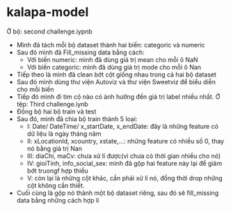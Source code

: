 # kalapa-model

Ở bộ: second challenge.iypnb
- Mình đã tách mỗi bộ dataset thành hai biến: categoric và numeric
- Sau đó mình đã Fill_missing data bằng cách:
  + Với biến numeric: mình đã dùng giá trị mean cho mỗi ô NaN
  + Với biến categoric: mình đã dùng giá trị mode cho mỗi ô Nan
- Tiếp theo là mình đã clean bớt cột giống nhau trong cả hai bộ dataset
- Sau đó mình dùng thư viện Autoviz và thư viện Sweetviz để biểu diễn cho mỗi biến
- Tiếp đó mình đi tìm cộ nào có ảnh hưởng đến giá trị label nhiều nhất.
Ở tệp: Third challenge.iynb
- Đồng bộ hai bộ train và test
- Sau đó, mình đã chia bộ train thành 5 loại:
  + I: Date/ DateTime/ x_startDate, x_endDate: đây là những feature có dữ liệu là ngày tháng năm
  + II: xLocationId, xcountry, xstate,...: những feature có nhiều số 0, thay nó bằng giá trị Nan
  + III: diaChi, maCv: chưa xử lí được(vì chưa có thời gian nhiều cho nó)
  + IV: gioiTinh, info_social_sex: mình đã gộp hai feature này lại để giảm bớt truongf hợp thiếu
  + V: còn lại là những cột khác, cần phải xử lí nó, đồng thời drop những cột không cần thiết.
 - Cuối cùng là gộp nó thành một bộ dataset riêng, sau đó sẽ fill_missing data bằng những cách hợp lí
